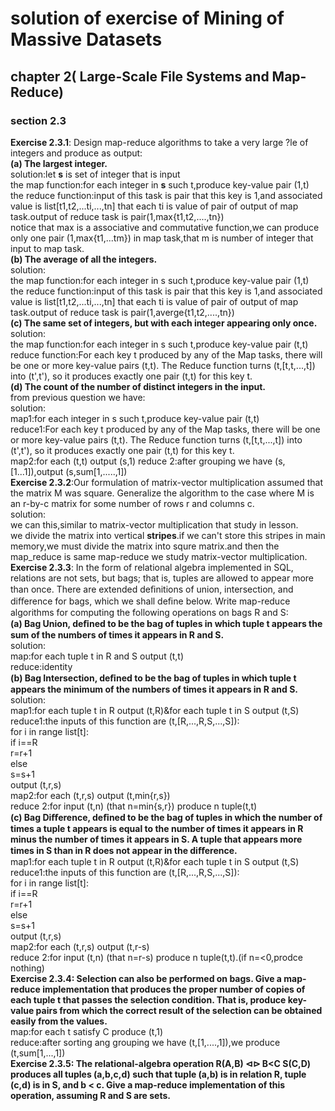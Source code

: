 solution of exercise of Mining of Massive Datasets
====================================================

## chapter 2( Large-Scale File Systems and Map-Reduce)
### section 2.3
**Exercise 2.3.1**: Design map-reduce algorithms to take a very large ?le of integers and produce as output:<br>
**(a) The largest integer.**<br>
solution:let **s** is set of integer that is input<br>the map function:for each integer in **s** such t,produce key-value pair (1,t)<br>
the reduce function:input of this task is pair that this key is 1,and associated value is list[t1,t2,...ti,...,tn] that each ti is value of pair of output of map task.output of reduce task is pair(1,max{t1,t2,....,tn})<br>
notice that max is a associative and commutative function,we can produce only one pair (1,max{t1,...tm}) in map task,that m is number of integer that input to map task.<br>
**(b) The average of all the integers.**<br>
solution:<br>
the map function:for each integer in s such t,produce key-value pair (1,t)<br>
the reduce function:input of this task is pair that this key is 1,and associated value is list[t1,t2,...ti,...,tn] that each ti is value of pair of output of map task.output of reduce task is pair(1,averge{t1,t2,....,tn})
<br>**(c) The same set of integers, but with each integer appearing only once.**
<br>solution:<br>
the map function:for each integer in s such t,produce key-value pair (t,t)<br>
reduce function:For each key t produced by any of the Map tasks, there will be one or more key-value pairs (t,t). The Reduce function turns (t,[t,t,...,t]) into (t',t'), so it produces exactly one pair (t,t) for this key t.<br>
**(d) The count of the number of distinct integers in the input.**<br>
from previous question we have:<br>
solution:<br>
map1:for each integer in s such t,produce key-value pair (t,t)<br>
reduce1:For each key t produced by any of the Map tasks, there will be one or more key-value pairs (t,t). The Reduce function turns (t,[t,t,...,t]) into (t',t'), so it produces exactly one pair (t,t) for this key t.<br>
map2:for each (t,t) output (s,1)
reduce 2:after grouping we have (s,[1...1]),output (s,sum[1,.....,1])<br>
**Exercise 2.3.2**:Our formulation of matrix-vector multiplication assumed that the matrix M was square. Generalize the algorithm to the case where M is an r-by-c matrix for some number of rows r and columns c.<br>
solution:<br>
we can this,similar to matrix-vector multiplication that study in lesson.<br>
we divide the matrix into vertical **stripes**.if we can't store this stripes in main memory,we must divide the matrix into squre matrix.and then the map_reduce is same map-reduce we study matrix-vector multiplication.<br>
**Exercise 2.3.3**: In the form of relational algebra implemented in SQL, relations are not sets, but bags; that is, tuples are allowed to appear more than once. There are extended deﬁnitions of union, intersection, and diﬀerence for bags, which we shall deﬁne below. Write map-reduce algorithms for computing the following operations on bags R and S:<br>
**(a) Bag Union, deﬁned to be the bag of tuples in which tuple t appears the sum of the numbers of times it appears in R and S.**<br>
solution:<br>
map:for each tuple t in R and S output (t,t)<br>
reduce:identity<br>
**(b) Bag Intersection, deﬁned to be the bag of tuples in which tuple t appears the minimum of the numbers of times it appears in R and S.**<br>
solution:<br>
map1:for each tuple t in R output (t,R)&for each tuple t in S output (t,S)<br>
reduce1:the inputs of this function are (t,[R,...,R,S,...,S]):<br>
for i in range list[t]:<br>
  if i==R<br>
      r=r+1<br>
   else<br>
      s=s+1<br>
output (t,r,s)<br>
map2:for each (t,r,s) output (t,min{r,s})<br>
reduce 2:for input (t,n) (that n=min{s,r}) produce n tuple(t,t)<br>
**(c) Bag Diﬀerence, deﬁned to be the bag of tuples in which the number of times a tuple t appears is equal to the number of times it appears in R minus the number of times it appears in S. A tuple that appears more times in S than in R does not appear in the diﬀerence.**<br>
map1:for each tuple t in R output (t,R)&for each tuple t in S output (t,S)<br>
reduce1:the inputs of this function are (t,[R,...,R,S,...,S]):<br>
for i in range list[t]:<br>
  if i==R<br>
      r=r+1<br>
   else<br>
      s=s+1<br>
output (t,r,s)<br>
map2:for each (t,r,s) output (t,r-s)<br>
reduce 2:for input (t,n) (that n=r-s) produce n tuple(t,t).(if n=<0,prodce nothing)<br>
**Exercise 2.3.4: Selection can also be performed on bags. Give a map-reduce implementation that produces the proper number of copies of each tuple t that passes the selection condition. That is, produce key-value pairs from which the correct result of the selection can be obtained easily from the values.**<br>
map:for each t satisfy C produce (t,1)<br>
reduce:after sorting ang grouping we have (t,[1,....,1]),we produce (t,sum[1,...,1])<br>
**Exercise 2.3.5: The relational-algebra operation R(A,B) ⊲⊳ B<C S(C,D) produces all tuples (a,b,c,d) such that tuple (a,b) is in relation R, tuple (c,d) is in S, and b < c. Give a map-reduce implementation of this operation, assuming R and S are sets.**<br>

